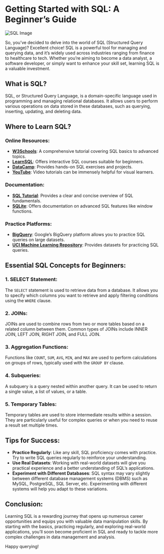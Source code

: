 # Getting Started with SQL: A Beginner’s Guide

![SQL Image](images/SQL_blog.png)

So, you’ve decided to delve into the world of SQL (Structured Query Language)? Excellent choice! SQL is a powerful tool for managing and querying data, and it’s widely used across industries ranging from finance to healthcare to tech. Whether you’re aiming to become a data analyst, a software developer, or simply want to enhance your skill set, learning SQL is a valuable investment.

## What is SQL?

SQL, or Structured Query Language, is a domain-specific language used in programming and managing relational databases. It allows users to perform various operations on data stored in these databases, such as querying, inserting, updating, and deleting data.

## Where to Learn SQL?

### Online Resources:
- **[W3Schools](https://www.w3schools.com/sql/default.asp)**: A comprehensive tutorial covering SQL basics to advanced topics.
- **[LearnSQL](https://learnsql.com/blog/what-sql-dialect-to-learn/)**: Offers interactive SQL courses suitable for beginners.
- **[DataCamp](https://www.datacamp.com/blog/sql-server-postgresql-mysql-whats-the-difference-where-do-i-start)**: Provides hands-on SQL exercises and projects.
- **[YouTube](https://www.youtube.com/watch?v=jMKxhOJogEE)**: Video tutorials can be immensely helpful for visual learners.

### Documentation:
- **[SQL Tutorial](https://www.sqltutorial.org/what-is-sql/)**: Provides a clear and concise overview of SQL fundamentals.
- **[SQLite](https://sqlite.org/windowfunctions.html)**: Offers documentation on advanced SQL features like window functions.

### Practice Platforms:
- **[BigQuery](https://console.cloud.google.com/bigquery?project=polished-talon-388301)**: Google’s BigQuery platform allows you to practice SQL queries on large datasets.
- **[UCI Machine Learning Repository](https://archive.ics.uci.edu/ml/datasets/Automobile)**: Provides datasets for practicing SQL queries.

## Essential SQL Concepts for Beginners:

### 1. SELECT Statement:
The `SELECT` statement is used to retrieve data from a database. It allows you to specify which columns you want to retrieve and apply filtering conditions using the `WHERE` clause.

### 2. JOINs:
JOINs are used to combine rows from two or more tables based on a related column between them. Common types of JOINs include INNER JOIN, LEFT JOIN, RIGHT JOIN, and FULL JOIN.

### 3. Aggregation Functions:
Functions like `COUNT`, `SUM`, `AVG`, `MIN`, and `MAX` are used to perform calculations on groups of rows, typically used with the `GROUP BY` clause.

### 4. Subqueries:
A subquery is a query nested within another query. It can be used to return a single value, a list of values, or a table.

### 5. Temporary Tables:
Temporary tables are used to store intermediate results within a session. They are particularly useful for complex queries or when you need to reuse a result set multiple times.

## Tips for Success:

- **Practice Regularly**: Like any skill, SQL proficiency comes with practice. Try to write SQL queries regularly to reinforce your understanding.
- **Use Real Datasets**: Working with real-world datasets will give you practical experience and a better understanding of SQL’s applications.
- **Experiment with Different Databases**: SQL syntax may vary slightly between different database management systems (DBMS) such as MySQL, PostgreSQL, SQL Server, etc. Experimenting with different systems will help you adapt to these variations.

## Conclusion:

Learning SQL is a rewarding journey that opens up numerous career opportunities and equips you with valuable data manipulation skills. By starting with the basics, practicing regularly, and exploring real-world applications, you’ll soon become proficient in SQL and ready to tackle more complex challenges in data management and analysis.

Happy querying!

